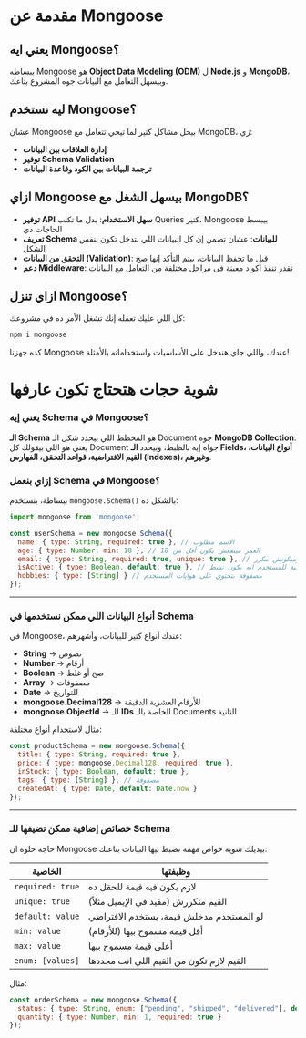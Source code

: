 # مقدمة عن Mongoose

## يعني ايه Mongoose؟
ببساطه Mongoose هو **Object Data Modeling (ODM)** ل **Node.js** و **MongoDB**، وبيسهل التعامل مع البيانات جوه المشروع بتاعك.

## ليه نستخدم Mongoose؟
عشان Mongoose بيحل مشاكل كتير لما تيجي تتعامل مع MongoDB، زي:
- **إدارة العلاقات بين البيانات** 
- **توفير Schema Validation** 
- **ترجمة البيانات بين الكود وقاعدة البيانات** 

## ازاي Mongoose بيسهل الشغل مع MongoDB؟
- **توفير API سهل الاستخدام**: بدل ما تكتب Queries كتير، Mongoose بيبسط الحاجات دي 
- **تعريف Schema للبيانات**: عشان تضمن إن كل البيانات اللي بتدخل تكون بنفس الشكل 
- **التحقق من البيانات (Validation)**: قبل ما تحفظ البيانات، بيتم التأكد إنها صح 
- **دعم Middleware**: تقدر تنفذ أكواد معينة في مراحل مختلفة من التعامل مع البيانات 

## ازاي تنزل Mongoose؟
كل اللي عليك تعمله إنك تشغل الأمر ده في مشروعك:
```sh
npm i mongoose
```

كده جهزنا Mongoose عندك، واللي جاي هندخل على الأساسيات واستخداماته بالأمثلة! 

# شوية حجات هتحتاج تكون عارفها

### يعني إيه Schema في Mongoose؟
**الـ Schema** هو المخطط اللي بيحدد شكل الـ Document جوه **MongoDB Collection**. يعني هو اللي بيقولك كل Document جواه إيه بالظبط، وبيحدد **الـ Fields، أنواع البيانات، القيم الافتراضية، قواعد التحقق، الفهارس (Indexes)، وغيرهم**.

### إزاي بنعمل Schema في Mongoose؟
ببساطة، بنستخدم `mongoose.Schema()` بالشكل ده:

```js
import mongoose from 'mongoose';

const userSchema = new mongoose.Schema({
  name: { type: String, required: true }, // الاسم مطلوب
  age: { type: Number, min: 18 }, // العمر مينفعش يكون أقل من 18
  email: { type: String, required: true, unique: true }, // الإيميل لازم يكون موجود وميكونش مكرر
  isActive: { type: Boolean, default: true }, // الحالة الافتراضية للمستخدم انه يكون نشط
  hobbies: { type: [String] } // مصفوفة بتحتوي على هوايات المستخدم
});
```

---

### أنواع البيانات اللي ممكن نستخدمها في Schema
في Mongoose، عندك أنواع كتير للبيانات، وأشهرهم:
- **String** → نصوص  
- **Number** → أرقام  
- **Boolean** → صح أو غلط  
- **Array** → مصفوفات  
- **Date** → للتواريخ  
- **mongoose.Decimal128** → للأرقام العشرية الدقيقة  
- **mongoose.ObjectId** → للـ **IDs** الخاصة بالـ Documents التانية  

مثال لاستخدام أنواع مختلفة:
```js
const productSchema = new mongoose.Schema({
  title: { type: String, required: true }, 
  price: { type: mongoose.Decimal128, required: true },
  inStock: { type: Boolean, default: true },
  tags: { type: [String] }, // مصفوفة
  createdAt: { type: Date, default: Date.now }
});
```

---

### خصائص إضافية ممكن تضيفها للـ Schema
حاجه حلوه ان Mongoose بيديلك شوية خواص مهمة تضبط بيها البيانات بتاعتك:

| الخاصية | وظيفتها |
|---------|--------|
| `required: true` | لازم يكون فيه قيمة للحقل ده |
| `unique: true` | القيم متكررش (مفيد في الإيميل مثلاً) |
| `default: value` | لو المستخدم مدخلش قيمة، يستخدم الافتراضي |
| `min: value` | أقل قيمة مسموح بيها (للأرقام) |
| `max: value` | أعلى قيمة مسموح بيها |
| `enum: [values]` | القيم لازم تكون من القيم اللي انت محددها |

مثال:
```js
const orderSchema = new mongoose.Schema({
  status: { type: String, enum: ["pending", "shipped", "delivered"], default: "pending" },
  quantity: { type: Number, min: 1, required: true }
});
```